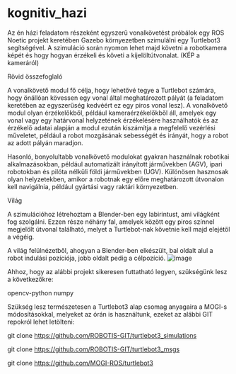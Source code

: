 # kognitiv_hazi

Az én házi feladatom részeként egyszerű vonalkövetést próbálok egy ROS Noetic projekt keretében Gazebo környezetben szimulálni egy Turtlebot3 segítségével. A szimuláció során nyomon lehet majd követni a robotkamera képét és hogy hogyan érzékeli és követi a kijelöltútvonalat.
(KÉP a kameráról)

Rövid összefoglaló

A vonalkövető modul fő célja, hogy lehetővé tegye a Turtlebot számára, hogy önállóan kövessen egy vonal által meghatározott pályát (a feladatom keretében az egyszerűség kedvéért ez egy piros vonal lesz). A vonalkövető modul olyan érzékelőkből, például kameraérzékelőkből áll, amelyek egy vonal vagy egy határvonal helyzetének érzékelésére használhatók és az érzékelő adatai alapján a modul ezután kiszámítja a megfelelő vezérlési műveletet, például a robot mozgásának sebességét és irányát, hogy a robot az adott pályán maradjon.

Hasonló, bonyolultabb vonalkövető modulokat gyakran használnak robotikai alkalmazásokban, például automatizált irányított járművekben (AGV), ipari robotokban és pilóta nélküli földi járművekben (UGV). Különösen hasznosak olyan helyzetekben, amikor a robotnak egy előre meghatározott útvonalon kell navigálnia, például gyártási vagy raktári környezetben.

Világ

A szimulációhoz létrehoztam a Blender-ben egy labirintust, ami világként fog szolgálni. Ezzen része néhány fal, amelyek között egy piros színnel megjelölt útvonal található, melyet a Turtlebot-nak követnie kell majd elejétől a végéig.

A világ felülnézetből, ahogyan a Blender-ben elkészült, bal oldalt alul a robot indulási pozíciója, jobb oldalt pedig a célpozíció.
![image](https://github.com/mmartin98/kognitiv_hazi/assets/62999338/e4247a06-6f49-4f4f-b05b-19cc78db7241)


Ahhoz, hogy az alábbi projekt sikeresen futtatható legyen, szükségünk lesz a következőkre:

opencv-python
numpy

Szükség lesz természetesen a Turtlebot3 alap csomag anyagaira a MOGI-s módosításokkal, melyeket az órán is használtunk, ezeket az alábbi GIT repokról lehet letölteni:

git clone https://github.com/ROBOTIS-GIT/turtlebot3_simulations

git clone https://github.com/ROBOTIS-GIT/turtlebot3_msgs

git clone https://github.com/MOGI-ROS/turtlebot3


